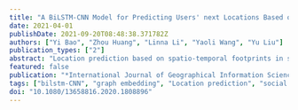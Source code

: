 ```yaml
---
title: "A BiLSTM-CNN Model for Predicting Users' next Locations Based on Geotagged Social Media"
date: 2021-04-01
publishDate: 2021-09-20T08:48:38.371782Z
authors: ["Yi Bao", "Zhou Huang", "Linna Li", "Yaoli Wang", "Yu Liu"]
publication_types: ["2"]
abstract: "Location prediction based on spatio-temporal footprints in social media is instrumental to various applications, such as travel behavior studies, crowd detection, traffic control, and location-based service recommendation. In this study, we propose a model that uses geotags of social media to predict the potential area containing users' next locations. In the model, we utilize HiSpatialCluster algorithm to identify clustering areas (CAs) from check-in points. CA is the basic spatial unit for predicting the potential area containing users' next locations. Then, we use the LINE (Large-scale Information Network Embedding) to obtain the representation vector of each CA. Finally, we apply BiLSTM-CNN (Bidirectional Long Short-Term Memory-Convolutional Neural Network) for location prediction. The results show that the proposed ensemble model outperforms the single LSTM or CNN model. In the case study that identifies 100 CAs out of Weibo check-ins collected in Wuhan, China, the Top-5 predicted areas containing next locations amount to an 80% accuracy. The high accuracy is of great value for recommendation and prediction on areal unit."
featured: false
publication: "*International Journal of Geographical Information Science*"
tags: ["bilstm-CNN", "graph embedding", "Location prediction", "social media", "spatial cluster"]
doi: "10.1080/13658816.2020.1808896"
---
```


